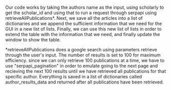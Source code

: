 Our code works by taking the authors name as the input, using scholarly to get the scholar_id and using that to run a request through serpapi using retrieveAllPublications*. Next, we save all the articles into a list of dictionaries and we append the sufficient information that we need for the GUI in a new list of lists. Finally, we can use this new list of lists in order to extend the table with the information that we need, and finally update the window to show the table.

*retrieveAllPublications does a google search using parameters retrieve through the user's input. The number of results is set to 100 for maximum efficiency.
since we can only retrieve 100 publications at a time, we have to use "serpapi_pagination" in order to emulate going to the next page and recieving the next
100 results until we have retrieved all publications for that specific author. Everything is saved in a list of dictionaries called author_results_data and returned
after all publications have been retrieved.


 
